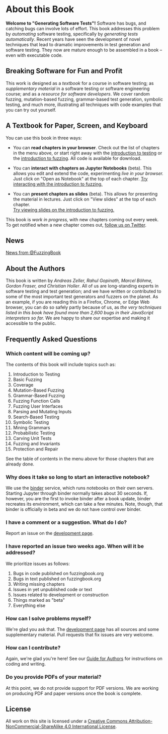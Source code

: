 
# About this Book

__Welcome to "Generating Software Tests"!__ 
Software has bugs, and catching bugs can involve lots of effort.  This book addresses this problem by _automating_ software testing, specifically by _generating tests automatically_.  Recent years have seen the development of novel techniques that lead to dramatic improvements in test generation and software testing.  They now are mature enough to be assembled in a book – even with executable code. 

## Breaking Software for Fun and Profit

This work is designed as a _textbook_ for a course in software testing; as _supplementary material_ in a software testing or software engineering course; and as a _resource for software developers_. We cover random fuzzing, mutation-based fuzzing, grammar-based test generation, symbolic testing, and much more, illustrating all techniques with code examples that you can try out yourself.

## A Textbook for Paper, Screen, and Keyboard

You can use this book in three ways:

* You can __read chapters in your browser__.  Check out the list of chapters in the menu above, or start right away with the 
<a href="https://www.fuzzingbook.org/html/Intro_Testing.html" target=_blank>introduction to testing</a> or the
<a href="https://www.fuzzingbook.org/html/Basic_Fuzzing.html" target=_blank>introduction to fuzzing</a>.  All code is available for download.

* You can __interact with chapters as Jupyter Notebooks__ (beta).  This allows you edit and extend the code, experimenting _live in your browser._  Just click on "Open as Notebook" at the top of each chapter. <a href="https://mybinder.org/v2/gh/uds-se/fuzzingbook/master?filepath=notebooks/Basic_Fuzzing.ipynb" target=_blank>Try interacting with the introduction to fuzzing.</a>

* You can __present chapters as slides__ (beta).  This allows for presenting the material in lectures.  Just click on "View slides" at the top of each chapter.  
<a href="https://www.fuzzingbook.org/slides/Basic_Fuzzing.slides.html" target=_blank>Try viewing slides on the introduction to fuzzing.</a>

This book is _work in progress,_ with new chapters coming out every week.  To get notified when a new chapter comes out, <a href="https://twitter.com/FuzzingBook?ref_src=twsrc%5Etfw" data-show-count="false">follow us on Twitter</a>.

## News

<a class="twitter-timeline" href="https://twitter.com/FuzzingBook?ref_src=twsrc%5Etfw">News from @FuzzingBook</a> <script async src="https://platform.twitter.com/widgets.js" charset="utf-8"></script>


## About the Authors

This book is written by _Andreas Zeller, Rahul Gopinath, Marcel Böhme, Gordon Fraser, and Christian Holler_.  All of us are long-standing experts in software testing and test generation; and we have written or contributed to some of the most important test generators and fuzzers on the planet.  As an example, if you are reading this in a Firefox, Chrome, or Edge Web browser, you can do so safely partly because of us, as _the very techniques listed in this book have found more than 2,600 bugs in their JavaScript interpreters so far._  We are happy to share our expertise and making it accessible to the public.

## Frequently Asked Questions

### Which content will be coming up?

The contents of this book will include topics such as:

1. Introduction to Testing
2. Basic Fuzzing
3. Coverage
4. Mutation-Based Fuzzing
5. Grammar-Based Fuzzing
6. Fuzzing Function Calls
7. Fuzzing User Interfaces
8. Parsing and Mutating Inputs
9. Search-Based Testing
10. Symbolic Testing
11. Mining Grammars
12. Probabilistic Testing
13. Carving Unit Tests
14. Fuzzing and Invariants
15. Protection and Repair

See the table of contents in the menu above for those chapters that are already done.

### Why does it take so long to start an interactive notebook?

We use the [binder](https://mybinder.org) service, which runs notebooks on their own servers.  Starting Jupyter through binder normally takes about 30 seconds. If, however, you are the first to invoke binder after a book update, binder recreates its environment, which can take a few minutes.  Note, though, that binder is officially in beta and we do not have control over binder.

### I have a comment or a suggestion.  What do I do?

Report an issue on the [development page](https://github.com/uds-se/fuzzingbook/issues).

### I have reported an issue two weeks ago.  When will it be addressed?

We prioritize issues as follows:

1. Bugs in code published on fuzzingbook.org
2. Bugs in text published on fuzzingbook.org
3. Writing missing chapters
4. Issues in yet unpublished code or text
5. Issues related to development or construction
6. Things marked as "beta"
7. Everything else

### How can I solve problems myself?

We're glad you ask that.  The [development page](https://github.com/uds-se/fuzzingbook/) has all sources and some supplementary material.  Pull requests that fix issues are very welcome.

### How can I contribute?

Again, we're glad you're here!  See our [Guide for Authors](http://www.fuzzingbook.org/Guide_for_Authors.html) for instructions on coding and writing.

### Do you provide PDFs of your material?

At this point, we do not provide support for PDF versions.  We are working on producing PDF and paper versions once the book is complete.

## License

All work on this site is licensed under a [Creative Commons Attribution-NonCommercial-ShareAlike 4.0 International License](http://creativecommons.org/licenses/by-nc-sa/4.0/).
